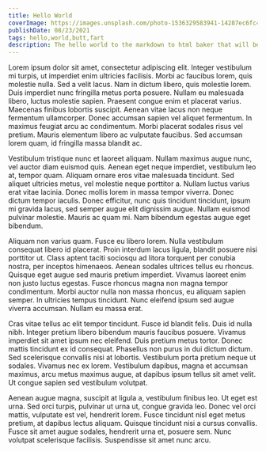 ```yaml
---
title: Hello World
coverImage: https://images.unsplash.com/photo-1536329583941-14287ec6fc4e?ixid=MnwxMjA3fDF8MHxwaG90by1wYWdlfHx8fGVufDB8fHx8&ixlib=rb-1.2.1&auto=format&fit=crop&w=800&q=80
publishDate: 08/23/2021
tags: hello,world,butt,fart
description: The hello world to the markdown to html baker that will be my blog app.
---
```


Lorem ipsum dolor sit amet, consectetur adipiscing elit. Integer vestibulum mi turpis, ut imperdiet enim ultricies facilisis. Morbi ac faucibus lorem, quis molestie nulla. Sed a velit lacus. Nam in dictum libero, quis molestie lorem. Duis imperdiet nunc fringilla metus porta posuere. Nullam eu malesuada libero, luctus molestie sapien. Praesent congue enim et placerat varius. Maecenas finibus lobortis suscipit. Aenean vitae lacus non neque fermentum ullamcorper. Donec accumsan sapien vel aliquet fermentum. In maximus feugiat arcu ac condimentum. Morbi placerat sodales risus vel pretium. Mauris elementum libero ac vulputate faucibus. Sed accumsan lorem quam, id fringilla massa blandit ac.

Vestibulum tristique nunc et laoreet aliquam. Nullam maximus augue nunc, vel auctor diam euismod quis. Aenean eget neque imperdiet, vestibulum leo at, tempor quam. Aliquam ornare eros vitae malesuada tincidunt. Sed aliquet ultricies metus, vel molestie neque porttitor a. Nullam luctus varius erat vitae lacinia. Donec mollis lorem in massa tempor viverra. Donec dictum tempor iaculis. Donec efficitur, nunc quis tincidunt tincidunt, ipsum mi gravida lacus, sed semper augue elit dignissim augue. Nullam euismod pulvinar molestie. Mauris ac quam mi. Nam bibendum egestas augue eget bibendum.

Aliquam non varius quam. Fusce eu libero lorem. Nulla vestibulum consequat libero id placerat. Proin interdum lacus ligula, blandit posuere nisi porttitor ut. Class aptent taciti sociosqu ad litora torquent per conubia nostra, per inceptos himenaeos. Aenean sodales ultrices tellus eu rhoncus. Quisque eget augue sed mauris pretium imperdiet. Vivamus laoreet enim non justo luctus egestas. Fusce rhoncus magna non magna tempor condimentum. Morbi auctor nulla non massa rhoncus, eu aliquam sapien semper. In ultricies tempus tincidunt. Nunc eleifend ipsum sed augue viverra accumsan. Nullam eu massa erat.

Cras vitae tellus ac elit tempor tincidunt. Fusce id blandit felis. Duis id nulla nibh. Integer pretium libero bibendum mauris faucibus posuere. Vivamus imperdiet sit amet ipsum nec eleifend. Duis pretium metus tortor. Donec mattis tincidunt ex id consequat. Phasellus non purus in dui dictum dictum. Sed scelerisque convallis nisi at lobortis. Vestibulum porta pretium neque ut sodales. Vivamus nec ex lorem. Vestibulum dapibus, magna et accumsan maximus, arcu metus maximus augue, at dapibus ipsum tellus sit amet velit. Ut congue sapien sed vestibulum volutpat.

Aenean augue magna, suscipit at ligula a, vestibulum finibus leo. Ut eget est urna. Sed orci turpis, pulvinar ut urna ut, congue gravida leo. Donec vel orci mattis, vulputate est vel, hendrerit lorem. Fusce tincidunt nisl eget metus pretium, at dapibus lectus aliquam. Quisque tincidunt nisi a cursus convallis. Fusce sit amet augue sodales, hendrerit urna et, posuere sem. Nunc volutpat scelerisque facilisis. Suspendisse sit amet nunc arcu.
